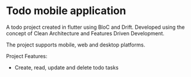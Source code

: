 # Todo mobile application

A todo project created in flutter using BloC and Drift. Developed using the concept of Clean Architecture and Features Driven Development.

The project supports mobile, web and desktop platforms.

Project Features:
- Create, read, update and delete todo tasks